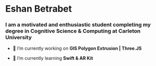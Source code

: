 <h1 align="left">Eshan Betrabet</h1>
<h3 align="left">I am a motivated and enthusiastic student completing my degree in Cognitive Science & Computing at Carleton University</h3>

- 🔭 I’m currently working on **GIS Polygon Extrusion | Three.JS**

- 🌱 I’m currently learning **Swift & AR Kit**

